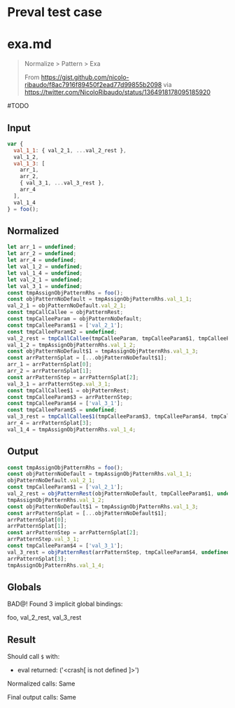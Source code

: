 # Preval test case

# exa.md

> Normalize > Pattern > Exa
>
> From https://gist.github.com/nicolo-ribaudo/f8ac7916f89450f2ead77d99855b2098 via https://twitter.com/NicoloRibaudo/status/1364918178095185920

#TODO

## Input

`````js filename=intro
var {
  val_1_1: { val_2_1, ...val_2_rest },
  val_1_2,
  val_1_3: [
    arr_1,
    arr_2,
    { val_3_1, ...val_3_rest },
    arr_4
  ],
  val_1_4
} = foo();
`````

## Normalized

`````js filename=intro
let arr_1 = undefined;
let arr_2 = undefined;
let arr_4 = undefined;
let val_1_2 = undefined;
let val_1_4 = undefined;
let val_2_1 = undefined;
let val_3_1 = undefined;
const tmpAssignObjPatternRhs = foo();
const objPatternNoDefault = tmpAssignObjPatternRhs.val_1_1;
val_2_1 = objPatternNoDefault.val_2_1;
const tmpCallCallee = objPatternRest;
const tmpCalleeParam = objPatternNoDefault;
const tmpCalleeParam$1 = ['val_2_1'];
const tmpCalleeParam$2 = undefined;
val_2_rest = tmpCallCallee(tmpCalleeParam, tmpCalleeParam$1, tmpCalleeParam$2);
val_1_2 = tmpAssignObjPatternRhs.val_1_2;
const objPatternNoDefault$1 = tmpAssignObjPatternRhs.val_1_3;
const arrPatternSplat = [...objPatternNoDefault$1];
arr_1 = arrPatternSplat[0];
arr_2 = arrPatternSplat[1];
const arrPatternStep = arrPatternSplat[2];
val_3_1 = arrPatternStep.val_3_1;
const tmpCallCallee$1 = objPatternRest;
const tmpCalleeParam$3 = arrPatternStep;
const tmpCalleeParam$4 = ['val_3_1'];
const tmpCalleeParam$5 = undefined;
val_3_rest = tmpCallCallee$1(tmpCalleeParam$3, tmpCalleeParam$4, tmpCalleeParam$5);
arr_4 = arrPatternSplat[3];
val_1_4 = tmpAssignObjPatternRhs.val_1_4;
`````

## Output

`````js filename=intro
const tmpAssignObjPatternRhs = foo();
const objPatternNoDefault = tmpAssignObjPatternRhs.val_1_1;
objPatternNoDefault.val_2_1;
const tmpCalleeParam$1 = ['val_2_1'];
val_2_rest = objPatternRest(objPatternNoDefault, tmpCalleeParam$1, undefined);
tmpAssignObjPatternRhs.val_1_2;
const objPatternNoDefault$1 = tmpAssignObjPatternRhs.val_1_3;
const arrPatternSplat = [...objPatternNoDefault$1];
arrPatternSplat[0];
arrPatternSplat[1];
const arrPatternStep = arrPatternSplat[2];
arrPatternStep.val_3_1;
const tmpCalleeParam$4 = ['val_3_1'];
val_3_rest = objPatternRest(arrPatternStep, tmpCalleeParam$4, undefined);
arrPatternSplat[3];
tmpAssignObjPatternRhs.val_1_4;
`````

## Globals

BAD@! Found 3 implicit global bindings:

foo, val_2_rest, val_3_rest

## Result

Should call `$` with:
 - eval returned: ('<crash[ <ref> is not defined ]>')

Normalized calls: Same

Final output calls: Same
